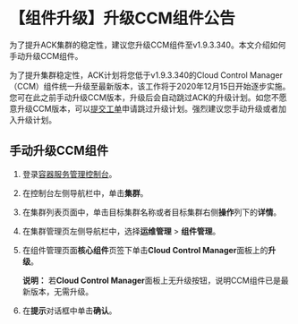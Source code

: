# 【组件升级】升级CCM组件公告

为了提升ACK集群的稳定性，建议您升级CCM组件至v1.9.3.340。本文介绍如何手动升级CCM组件。

为了提升集群稳定性，ACK计划将您低于v1.9.3.340的Cloud Control Manager （CCM）组件统一升级至最新版本，该工作将于2020年12月15日开始逐步实施。您可在此之前手动升级CCM版本，升级后会自动跳过ACK的升级计划。如您不愿意升级CCM版本，可以[提交工单](https://selfservice.console.aliyun.com/ticket/createIndex)申请跳过升级计划。强烈建议您手动升级或者加入升级计划。

## 手动升级CCM组件

1.  登录[容器服务管理控制台](https://cs.console.aliyun.com)。

2.  在控制台左侧导航栏中，单击**集群**。

3.  在集群列表页面中，单击目标集群名称或者目标集群右侧**操作**列下的**详情**。

4.  在集群管理页左侧导航栏中，选择**运维管理** \> **组件管理**。

5.  在组件管理页面**核心组件**页签下单击**Cloud Control Manager**面板上的**升级**。

    **说明：** 若**Cloud Control Manager**面板上无升级按钮，说明CCM组件已是最新版本，无需升级。

6.  在**提示**对话框中单击**确认**。


